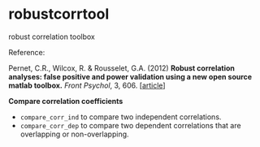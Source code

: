 # robustcorrtool

robust correlation toolbox

Reference:

Pernet, C.R., Wilcox, R. & Rousselet, G.A. (2012) 
**Robust correlation analyses: false positive and power validation using a new open source matlab toolbox.** 
*Front Psychol*, 3, 606.
[[article](https://www.frontiersin.org/articles/10.3389/fpsyg.2012.00606/full)]

**Compare correlation coefficients**

- `compare_corr_ind` to compare two independent correlations.
- `compare_corr_dep` to compare two dependent correlations that are overlapping or non-overlapping.


